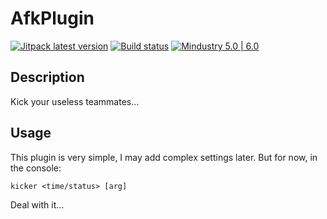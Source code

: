 # AfkPlugin 

[![Jitpack latest version](https://jitpack.io/v/fr.xpdustry/AfkPlugin.svg)](https://jitpack.io/#fr.xpdustry/AfkPlugin)
[![Build status](https://github.com/Xpdustry/AfkPlugin/actions/workflows/build.yml/badge.svg?branch=master&event=push)](https://github.com/Xpdustry/AfkPlugin/actions/workflows/build.yml)
[![Mindustry 5.0 | 6.0](https://img.shields.io/badge/Mindustry-5.0%20%7C%206.0-ffd37f)](https://github.com/Anuken/Mindustry/releases)

## Description

Kick your useless teammates...

## Usage

This plugin is very simple, I may add complex settings later.
But for now, in the console:

```
kicker <time/status> [arg]
```

Deal with it...
